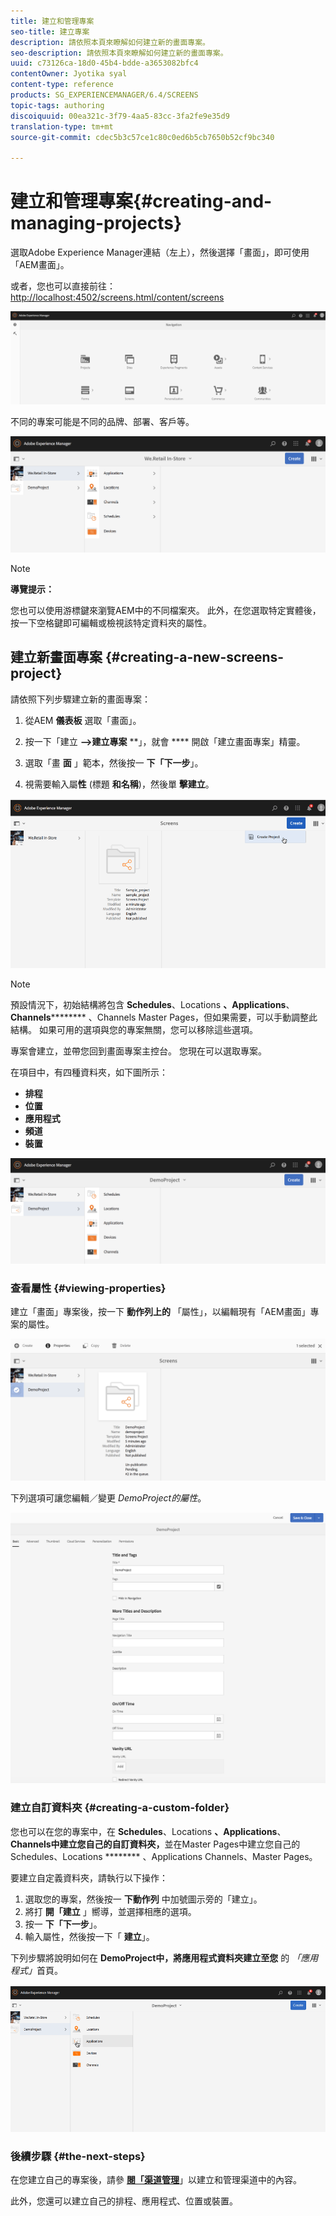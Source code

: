 ```yaml
---
title: 建立和管理專案
seo-title: 建立專案
description: 請依照本頁來瞭解如何建立新的畫面專案。
seo-description: 請依照本頁來瞭解如何建立新的畫面專案。
uuid: c73126ca-18d0-45b4-bdde-a3653082bfc4
contentOwner: Jyotika syal
content-type: reference
products: SG_EXPERIENCEMANAGER/6.4/SCREENS
topic-tags: authoring
discoiquuid: 00ea321c-3f79-4aa5-83cc-3fa2fe9e35d9
translation-type: tm+mt
source-git-commit: cdec5b3c57ce1c80c0ed6b5cb7650b52cf9bc340

---
```



# 建立和管理專案{#creating-and-managing-projects}

選取Adobe Experience Manager連結（左上），然後選擇「畫面」，即可使用「AEM畫面」。

或者，您也可以直接前往： [http://localhost:4502/screens.html/content/screens](http://localhost:4502/screens.html/content/screens)

![chlimage_1-14](assets/chlimage_1-14.png)

不同的專案可能是不同的品牌、部署、客戶等。

![screen_shot_2018-08-23at105748am](assets/screen_shot_2018-08-23at105748am.png)

>[!NOTE]
>
>**導覽提示：**
>
>您也可以使用游標鍵來瀏覽AEM中的不同檔案夾。 此外，在您選取特定實體後，按一下空格鍵即可編輯或檢視該特定資料夾的屬性。

## 建立新畫面專案 {#creating-a-new-screens-project}

請依照下列步驟建立新的畫面專案：

1. 從AEM **儀表板** 選取「畫面」。
1. 按一下「建立 **—>建立專案** **」，就會 **** 開啟「建立畫面專案」精靈。

1. 選取「畫 **面** 」範本，然後按一 **下「下一步**」。

1. 視需要輸入屬&#x200B;**性** (標題 **和名稱**)，然後單 **擊建立**。

![player1](assets/player1.gif)

>[!NOTE]
>
>預設情況下，初始結構將包含 **Schedules**、Locations **、Applications**、 **Channels********** 、Channels Master Pages，但如果需要，可以手動調整此結構。 如果可用的選項與您的專案無關，您可以移除這些選項。

專案會建立，並帶您回到畫面專案主控台。 您現在可以選取專案。

在項目中，有四種資料夾，如下圖所示：

* **排程**
* **位置**
* **應用程式**
* **頻道**
* **裝置**

![screen_shot_2018-08-23at110114am](assets/screen_shot_2018-08-23at110114am.png)

### 查看屬性 {#viewing-properties}

建立「畫面」專案後，按一下 **動作列上的** 「屬性」，以編輯現有「AEM畫面」專案的屬性。

![screen_shot_2018-08-23at110211am](assets/screen_shot_2018-08-23at110211am.png)

下列選項可讓您編輯／變更 *DemoProject的屬性*。

![screen_shot_2018-08-23at110409am](assets/screen_shot_2018-08-23at110409am.png)

### 建立自訂資料夾 {#creating-a-custom-folder}

您也可以在您的專案中，在 **Schedules**、Locations **、Applications**、 **Channels中建立您自己的自訂資料夾，**&#x200B;並在Master Pages中建立您自己的Schedules、Locations ******** 、Applications Channels、Master Pages。

要建立自定義資料夾，請執行以下操作：

1. 選取您的專案，然後按一 **下動作列** 中加號圖示旁的「建立」。
1. 將打 **開「建立** 」嚮導，並選擇相應的選項。
1. 按一 **下「下一步**」。
1. 輸入屬性，然後按一下「 **建立**」。

下列步驟將說明如何在 **DemoProject中，將應用程式資料夾建立至您** 的 *「應用程式」*&#x200B;首頁。

![player2-1](assets/player2-1.gif)

### 後續步驟 {#the-next-steps}

在您建立自己的專案後，請參 [**閱「渠道管理&#x200B;**](/help/screens/managing-channels.md)」以建立和管理渠道中的內容。

此外，您還可以建立自己的排程、應用程式、位置或裝置。
